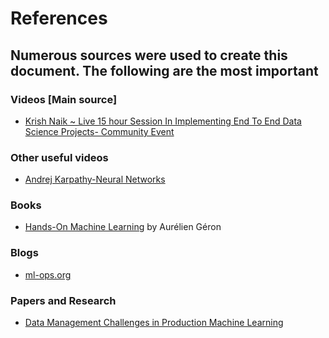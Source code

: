# References

## Numerous sources were used to create this document. The following are the most important

### Videos [Main source]

* [Krish Naik ~ Live 15 hour Session In Implementing End To End Data Science Projects- Community Event](https://youtu.be/rsNAb1KmvFI)

### Other useful videos

* [Andrej Karpathy-Neural Networks](https://youtube.com/playlist?list=PLAqhIrjkxbuWI23v9cThsA9GvCAUhRvKZ)
### Books

* [Hands-On Machine Learning](https://www.amazon.com/Hands-Machine-Learning-Scikit-Learn-TensorFlow/dp/1098125975/ref=sr_1_1?crid=3CDP8TML7C51S&keywords=Machine+learning&qid=1668994456&s=books&sprefix=machine+lear%2Cstripbooks-intl-ship%2C966&sr=1-1) by Aurélien Géron

### Blogs

* [ml-ops.org](https://ml-ops.org/)

### Papers and Research

* [Data Management Challenges in Production Machine Learning](https://research.google/pubs/pub46178/)
